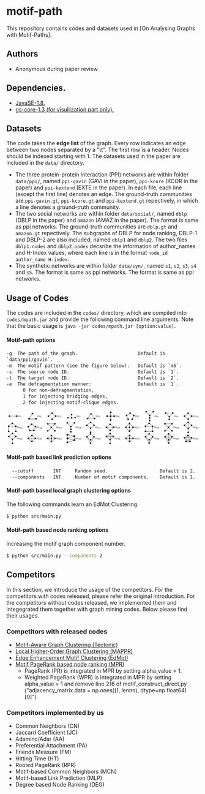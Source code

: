 # motif-path

This repository contains codes and datasets used in [On Analysing Graphs with Motif-Paths].

## Authors 

- Anonymous during paper review

## Dependencies.
* [JavaSE-1.8.](https://www.oracle.com/java/technologies/javase-jdk8-downloads.html)
* [gs-core-1.3 (for visuilization part only).](http://graphstream-project.org/download/)

## Datasets
The code takes the **edge list** of the graph. Every row indicates an edge between two nodes separated by a "\t". The first row is a header. Nodes should be indexed starting with 1. The datasets used in the paper are included in the  `data/` directory.

* The three protein-protein interaction (PPI) networks are within folder `data/ppi/`, named `ppi-gavin` (GAVI in the paper), `ppi-kcore` (KCOR in the paper) and `ppi-kextend` (EXTE in the paper). In each file, each line (except the first line) denotes an edge. The ground-truth communities are `ppi-gavin.gt`, `ppi-kcore.gt` and `ppi-kextend.gt` repectively, in which a line denotes a ground-truth community.
* The two social networks are within folder `data/social/`, named `dblp` (DBLP in the paper) and `amazon` (AMAZ in the paper). The format is same as ppi networks. The ground-truth communities are `dblp.gt` and `amazon.gt` repectively. The subgraphs of DBLP for node ranking, DBLP-1 and DBLP-2 are also included, named `dblp1` and `dblp2`. The two files `dblp1.nodes` and `dblp2.nodes` decsribe the information of author_names and H-Index values, where each line is in the format `node_id	author_name	H-index`.
* The synthetic networks are within folder `data/syn/`, named `s1`, `s2`, `s3`, `s4` and `s5`. The format is same as ppi networks. The format is same as ppi networks.
 
## Usage of Codes
The codes are included in the  `codes/` directory, which are compiled into `codes/mpath.jar` and provide the following command line arguments. Note that the basic usage is `java -jar codes/mpath.jar [option:value]`.

#### Motif-path options
```
-g	The path of the graph.						Default is `data/ppi/gavin`.
-m	The motif pattern (see the figure below).	Default is `m5`.
-s	The source node ID.							Default is `1`.
-t	The target node ID.							Default is `2`.
-e	The defragmentation manner:					Default is `1`.
	  0 for non-defragmentation,
	  1 for injecting bridging edges, 
	  2 for injecting motif-clique edges.	
```
<p align="center">
  <img width="800" src="motifs.PNG">
</p>

#### Motif-path based link prediction options
```             
  --cutoff       INT     Random seed.                   Default is 2.
  --components   INT     Number of motif components.    Default is 1.
```

#### Motif-path based local graph clustering options
The following commands learn an EdMot Clustering.
```sh
$ python src/main.py
```

#### Motif-path based node ranking options
Increasing the motif graph component number.
```sh
$ python src/main.py --components 2
```

## Competitors
In this section, we introduce the usage of the competitors. For the competitors with codes released, please refer the original introduction. For the competitors without codes released, we implemented them and integegrated them together with graph mining codes. Below please find their usages.
### Competitors with released codes
- [Motif-Aware Graph Clustering (Tectonic)](https://github.com/tsourolampis/tectonic) 
- [Local Higher-Order Graph Clustering (MAPPR)](http://snap.stanford.edu/mappr/)
- [Edge Enhancement Motif Clustering (EdMot)](https://github.com/benedekrozemberczki/EdMot) 
- [Motif PageRank based node ranking (MPR)](https://github.com/HKUST-KnowComp/Motif-based-PageRank) 
	- PageRank (PR) is integrated in MPR by setting alpha_value = 1. 
	- Weighted PageRank (WPR) is integrated in MPR by setting alpha_value = 1 and remove line 216 of motif_construct_direct.py ("adjacency_matrix.data = np.ones((1, lennn), dtype=np.float64)[0]").

### Competitors implemented by us
- Common Neighbors (CN)
- Jaccard Coefficient (JC)
- Adaminc/Adar (AA)
- Preferential Attachment (PA)
- Friends Measure (FM)
- Hitting Time (HT)
- Rooted PageRank (RPR)
- Motif-based Common Neighbors (MCN)
- Motif-based Link Prediction (MLP)
- Degree based Node Ranking (DEG)
